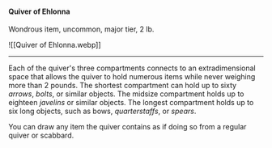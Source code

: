 #### Quiver of Ehlonna

Wondrous item, uncommon, major tier, 2 lb.

![[Quiver of Ehlonna.webp]]

---

Each of the quiver's three compartments connects to an extradimensional space that allows the quiver to hold numerous items while never weighing more than 2 pounds. The shortest compartment can hold up to sixty *arrows*, *bolts*, or similar objects. The midsize compartment holds up to eighteen *javelins* or similar objects. The longest compartment holds up to six long objects, such as bows, *quarterstaffs*, or *spears*.

You can draw any item the quiver contains as if doing so from a regular quiver or scabbard.



